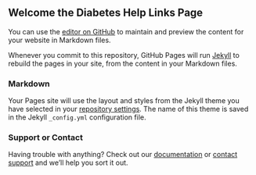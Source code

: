 ## Welcome the Diabetes Help Links Page

You can use the [editor on GitHub](https://github.com/Atlas-Night-Out/Diabeteshelplinks/edit/main/README.md) to maintain and preview the content for your website in Markdown files.

Whenever you commit to this repository, GitHub Pages will run [Jekyll](https://jekyllrb.com/) to rebuild the pages in your site, from the content in your Markdown files.

### Markdown





Your Pages site will use the layout and styles from the Jekyll theme you have selected in your [repository settings](https://github.com/Atlas-Night-Out/Diabeteshelplinks/settings/pages). The name of this theme is saved in the Jekyll `_config.yml` configuration file.

### Support or Contact

Having trouble with anything? Check out our [documentation](https://github.com/Atlas-Night-Out/xDrip-plus/wiki) or [contact support](https://support@thediabeticway.co.uk) and we’ll help you sort it out.
